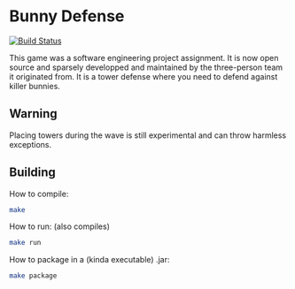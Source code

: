 
# Bunny Defense
[![Build Status](https://travis-ci.org/Stenodyon/bunny_defense.svg?branch=network)](https://travis-ci.org/Stenodyon/bunny_defense)

This game was a software engineering project assignment. It is now open source
and sparsely developped and maintained by the three-person team it originated
from. It is a tower defense where you need to defend against killer bunnies.

## Warning

Placing towers during the wave is still experimental and can throw harmless
exceptions.

## Building

How to compile:

```bash
make
```

How to run: (also compiles)

```bash
make run
```

How to package in a (kinda executable) .jar:

```bash
make package
```

